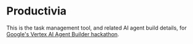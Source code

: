 # Productivia

This is the task management tool, and related AI agent build details, for [Google's Vertex AI Agent Builder hackathon](https://googlevertexai.devpost.com/).


